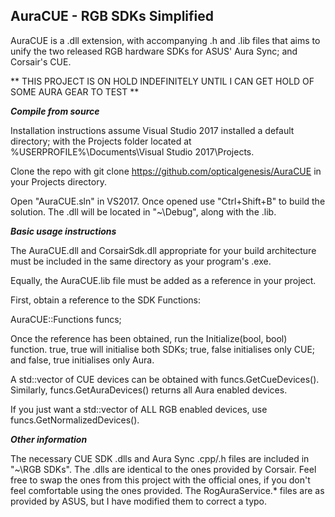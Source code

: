 ﻿## AuraCUE - RGB SDKs Simplified ##

AuraCUE is a .dll extension, with accompanying .h and .lib files that aims to unify the two released RGB hardware SDKs for ASUS' Aura Sync; and Corsair's CUE.

** THIS PROJECT IS ON HOLD INDEFINITELY UNTIL I CAN GET HOLD OF SOME AURA GEAR TO TEST **

**_Compile from source_**

Installation instructions assume Visual Studio 2017 installed a default directory; with the Projects folder located at %USERPROFILE%\Documents\Visual Studio 2017\Projects. 

Clone the repo with git clone https://github.com/opticalgenesis/AuraCUE in your Projects directory.

Open "AuraCUE.sln" in VS2017. Once opened use "Ctrl+Shift+B" to build the solution. The .dll will be located in "~\Debug", along with the .lib.

**_Basic usage instructions_**

The AuraCUE.dll and CorsairSdk.dll appropriate for your build architecture must be included in the same directory as your program's .exe.

Equally, the AuraCUE.lib file must be added as a reference in your project.

First, obtain a reference to the SDK Functions:

AuraCUE::Functions funcs;

Once the reference has been obtained, run the Initialize(bool, bool) function. true, true will initialise both SDKs; true, false initialises only CUE; and false, true initialises only Aura.

A std::vector of CUE devices can be obtained with funcs.GetCueDevices().
Similarly, funcs.GetAuraDevices() returns all Aura enabled devices.

If you just want a std::vector of ALL RGB enabled devices, use funcs.GetNormalizedDevices().

**_Other information_**

The necessary CUE SDK .dlls and Aura Sync .cpp/.h files are included in "~\RGB SDKs". The .dlls are identical to the ones provided by Corsair. 
Feel free to swap the ones from this project with the official ones, if you don't feel comfortable using the ones provided. The RogAuraService.* files 
are as provided by ASUS, but I have modified them to correct a typo.
